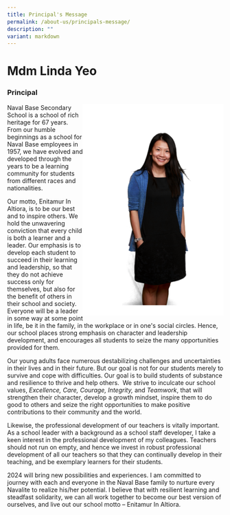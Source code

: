 ```yaml
---
title: Principal's Message
permalink: /about-us/principals-message/
description: ""
variant: markdown
---
```

# Mdm Linda Yeo
### Principal
<img style="width: 65%;" src="/images/princi.png" align="right">
<p>    
Naval Base Secondary School is a school of rich heritage for 67 years. From our humble beginnings as a school for Naval Base employees in 1957, we have evolved and developed through the years to be a learning community for students from different races and nationalities.</p>
        
Our motto, Enitamur In Altiora, is to be our best and to inspire others. We hold the unwavering conviction that every child is both a learner and a leader. Our emphasis is to develop each student to succeed in their learning and leadership, so that they do not achieve success only for themselves, but also for the benefit of others in their school and society. Everyone will be a leader in some way at some point in life, be it in the family, in the workplace or in one's social circles. Hence, our school places strong emphasis on character and leadership development, and encourages all students to seize the many opportunities provided for them.
        
Our young adults face numerous destabilizing challenges and uncertainties in their lives and in their future. But our goal is not for our students merely to survive and cope with difficulties. Our goal is to build students of substance and resilience to thrive and help others.&nbsp; We strive to inculcate our school values, *Excellence, Care, Courage, Integrity,* and *Teamwork*, that will strengthen their character, develop a growth mindset, inspire them to do good to others and seize the right opportunities to make positive contributions to their community and the world.

Likewise, the professional development of our teachers is vitally important. As a school leader with a background as a school staff developer, I take a keen interest in the professional development of my colleagues. Teachers should not run on empty, and hence we invest in robust professional development of all our teachers so that they can continually develop in their teaching, and be exemplary learners for their students.

2024 will bring new possibilities and experiences. I am committed to journey with each and everyone in the Naval Base family to nurture every Navalite to realize his/her potential. I believe that with resilient learning and steadfast solidarity, we can all work together to become our best version of ourselves, and live out our school motto – Enitamur In Altiora.